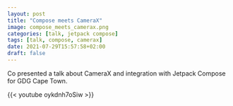 ```yaml
---
layout: post
title: "Compose meets CameraX"
image: compose_meets_camerax.png
categories: [talk, jetpack compose]
tags: [talk, compose, camerax]
date: 2021-07-29T15:57:58+02:00
draft: false
---
```

Co presented a talk about CameraX and integration with Jetpack Compose for GDG Cape Town.


{{< youtube oykdnh7oSiw >}}
